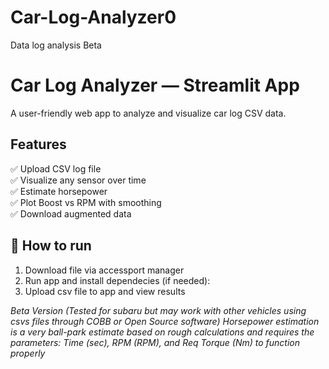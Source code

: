 # Car-Log-Analyzer0
Data log analysis Beta
# Car Log Analyzer — Streamlit App

A user-friendly web app to analyze and visualize car log CSV data.

## Features
✅ Upload CSV log file  
✅ Visualize any sensor over time  
✅ Estimate horsepower  
✅ Plot Boost vs RPM with smoothing  
✅ Download augmented data

## 🚀 How to run
1. Download file via accessport manager
2. Run app and install dependecies (if needed):
3. Upload csv file to app and view results

*Beta Version (Tested for subaru but may work with other vehicles using csvs files through COBB or Open Source software)*
*Horsepower estimation is a very ball-park estimate based on rough calculations and requires the parameters: Time (sec), RPM (RPM), and Req Torque (Nm) to function properly*
